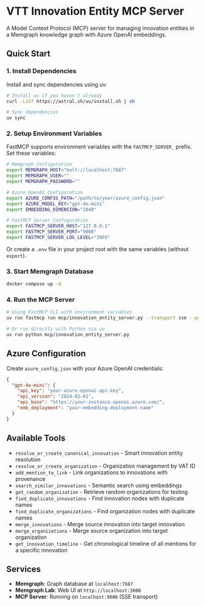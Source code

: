 # VTT Innovation Entity MCP Server

A Model Context Protocol (MCP) server for managing innovation entities in a Memgraph knowledge graph with Azure OpenAI embeddings.

## Quick Start

### 1. Install Dependencies

Install and sync dependencies using uv:

```bash
# Install uv if you haven't already
curl -LsSf https://astral.sh/uv/install.sh | sh

# Sync dependencies
uv sync
```

### 2. Setup Environment Variables

FastMCP supports environment variables with the `FASTMCP_SERVER_` prefix. Set these variables:

```bash
# Memgraph Configuration
export MEMGRAPH_HOST="bolt://localhost:7687"
export MEMGRAPH_USER=""
export MEMGRAPH_PASSWORD=""

# Azure OpenAI Configuration
export AZURE_CONFIG_PATH="/path/to/your/azure_config.json"
export AZURE_MODEL_KEY="gpt-4o-mini"
export EMBEDDING_DIMENSION="2048"

# FastMCP Server Configuration
export FASTMCP_SERVER_HOST="127.0.0.1"
export FASTMCP_SERVER_PORT="9000"
export FASTMCP_SERVER_LOG_LEVEL="INFO"
```

Or create a `.env` file in your project root with the same variables (without `export`).

### 3. Start Memgraph Database

```bash
docker compose up -d
```

### 4. Run the MCP Server

```bash
# Using FastMCP CLI with environment variables
uv run fastmcp run mcp/innovation_entity_server.py --transport sse --port 9000

# Or run directly with Python via uv
uv run python mcp/innovation_entity_server.py
```

## Azure Configuration

Create `azure_config.json` with your Azure OpenAI credentials:

```json
{
  "gpt-4o-mini": {
    "api_key": "your-azure-openai-api-key",
    "api_version": "2024-02-01",
    "api_base": "https://your-instance.openai.azure.com/",
    "emb_deployment": "your-embedding-deployment-name"
  }
}
```

## Available Tools

- `resolve_or_create_canonical_innovation` - Smart innovation entity resolution
- `resolve_or_create_organization` - Organization management by VAT ID
- `add_mention_to_link` - Link organizations to innovations with provenance
- `search_similar_innovations` - Semantic search using embeddings
- `get_random_organization` - Retrieve random organizations for testing
- `find_duplicate_innovations` - Find innovation nodes with duplicate names
- `find_duplicate_organizations` - Find organization nodes with duplicate names
- `merge_innovations` - Merge source innovation into target innovation
- `merge_organizations` - Merge source organization into target organization
- `get_innovation_timeline` - Get chronological timeline of all mentions for a specific innovation

## Services

- **Memgraph**: Graph database at `localhost:7687`
- **Memgraph Lab**: Web UI at `http://localhost:3000`
- **MCP Server**: Running on `localhost:9000` (SSE transport)

